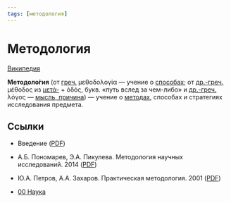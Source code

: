 ```yaml
---
tags: [методология]
---
```

# Методология

[Википедия](https://ru.wikipedia.org/wiki/%D0%9C%D0%B5%D1%82%D0%BE%D0%B4%D0%BE%D0%BB%D0%BE%D0%B3%D0%B8%D1%8F)

**Методоло́гия** (от [греч.](https://ru.wikipedia.org/wiki/%D0%93%D1%80%D0%B5%D1%87%D0%B5%D1%81%D0%BA%D0%B8%D0%B9_%D1%8F%D0%B7%D1%8B%D0%BA) μεθοδολογία — учение о [способах](https://ru.wikipedia.org/wiki/%D0%9C%D0%B5%D1%82%D0%BE%D0%B4 "Метод"); от [др.-греч.](https://ru.wikipedia.org/wiki/%D0%94%D1%80%D0%B5%D0%B2%D0%BD%D0%B5%D0%B3%D1%80%D0%B5%D1%87%D0%B5%D1%81%D0%BA%D0%B8%D0%B9_%D1%8F%D0%B7%D1%8B%D0%BA) μέθοδος из [μετά-](https://ru.wikipedia.org/wiki/%D0%9C%D0%B5%D1%82%D0%B0- "Мета-") + ὁδός, букв. «путь вслед за чем-либо» и [др.-греч.](https://ru.wikipedia.org/wiki/%D0%94%D1%80%D0%B5%D0%B2%D0%BD%D0%B5%D0%B3%D1%80%D0%B5%D1%87%D0%B5%D1%81%D0%BA%D0%B8%D0%B9_%D1%8F%D0%B7%D1%8B%D0%BA "Древнегреческий язык") λόγος — [мысль, причина](https://ru.wikipedia.org/wiki/%D0%9B%D0%BE%D0%B3%D0%BE%D1%81 "Логос")) — учение о [методах](https://ru.wikipedia.org/wiki/%D0%9C%D0%B5%D1%82%D0%BE%D0%B4 "Метод"), способах и стратегиях исследования предмета.

## Ссылки

* Введение ([PDF](https://drive.google.com/file/d/1wFiK3aIJVD13tLappGbEG1Rhw0XrOq3f/view?usp=sharing))
* А.Б. Пономарев, Э.А. Пикулева. Методология научных исследований. 2014 ([PDF](https://pstu.ru/files/file/adm/fakultety/ponomarev_pikuleva_metodologiya_nauchnyh_issledovaniy.pdf))
* Ю.А. Петров, А.А. Захаров. Практическая методология. 2001 ([PDF](https://drive.google.com/file/d/1DZlVo5sNcJ29QTZHegzwQifNsmFZUv1C/view?usp=sharing))

* [00 Наука](00%20%D0%9D%D0%B0%D1%83%D0%BA%D0%B0.md)

